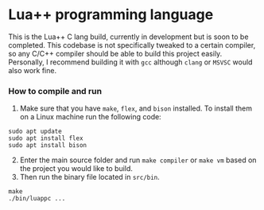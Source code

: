 # Lua++ programming language
This is the Lua++ C lang build, currently in development but is soon to be completed. This codebase is not specifically tweaked to a certain compiler, so any C/C++ compiler should be able to build this project easily. Personally, I recommend building it with ```gcc``` although ```clang``` or ```MSVSC``` would also work fine.

### How to compile and run
1. Make sure that you have ``make``, ``flex``, and ``bison`` installed. To install them on a Linux machine run the following code:
```
sudo apt update
sudo apt install flex
sudo apt install bison
```
2. Enter the main source folder and run ``make compiler`` or ``make vm`` based on the project you would like to build. 
3. Then run the binary file located in `src/bin`.
```
make
./bin/luappc ...
```


